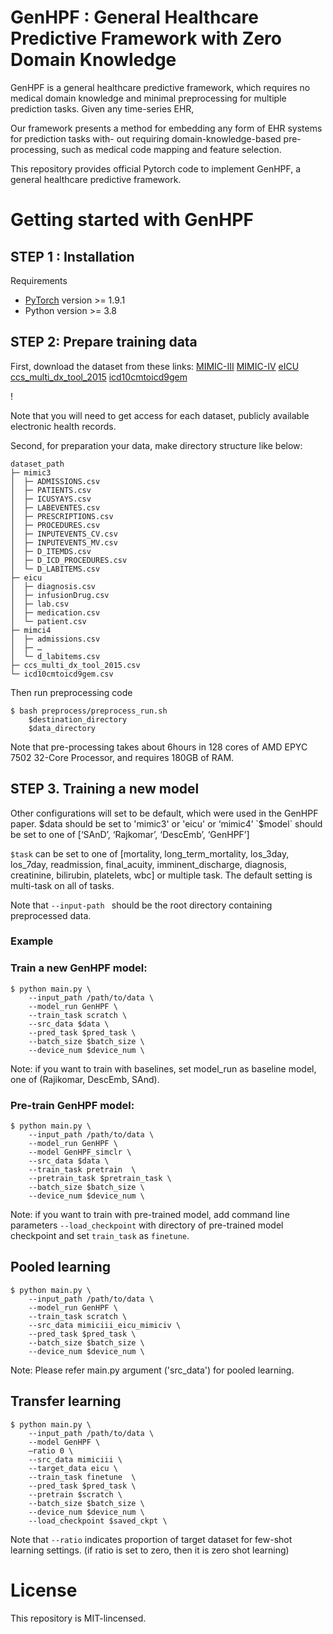 # GenHPF : General Healthcare Predictive Framework with Zero Domain Knowledge

GenHPF is a general healthcare predictive framework, which requires no medical domain knowledge and minimal preprocessing for multiple prediction tasks. Given any time-series EHR, 		 	 	 			
					
Our framework presents a method for embedding any form of EHR systems for prediction tasks with- out requiring domain-knowledge-based pre-processing, such as medical code mapping and feature selection.  
				
This repository provides official Pytorch code to implement GenHPF, a general healthcare predictive framework.

# Getting started with GenHPF
## STEP 1 : Installation
Requirements

* [PyTorch](http://pytorch.org/) version >= 1.9.1
* Python version >= 3.8

## STEP 2: Prepare training data
First, download the dataset from these links: 
	[MIMIC-III](https://physionet.org/content/mimiciii/1.4/)
[MIMIC-IV](https://physionet.org/content/mimiciv/2.0/)
[eICU](https://physionet.org/content/eicu-crd/2.0/)
[ccs_multi_dx_tool_2015](https://www.hcup-us.ahrq.gov/toolssoftware/ccs/Multi_Level_CCS_2015.zip)
[icd10cmtoicd9gem](https://data.nber.org/gem/icd10cmtoicd9gem.csv)
	
!

Note that you will need to get access for each dataset, publicly available electronic health records. 

Second, for preparation your data, make directory structure like below:
```
dataset_path
├─ mimic3
│  ├─ ADMISSIONS.csv
│  ├─ PATIENTS.csv
│  ├─ ICUSYAYS.csv
│  ├─ LABEVENTES.csv
│  ├─ PRESCRIPTIONS.csv
│  ├─ PROCEDURES.csv
│  ├─ INPUTEVENTS_CV.csv
│  ├─ INPUTEVENTS_MV.csv
│  ├─ D_ITEMDS.csv
│  ├─ D_ICD_PROCEDURES.csv
│  └─ D_LABITEMS.csv
├─ eicu
│  ├─ diagnosis.csv
│  ├─ infusionDrug.csv
│  ├─ lab.csv
│  ├─ medication.csv
│  └─ patient.csv
├─ mimci4
│  ├─ admissions.csv
│  ├─ …
│  └─ d_labitems.csv
├─ ccs_multi_dx_tool_2015.csv
└─ icd10cmtoicd9gem.csv

```
Then run preprocessing code
```shell script
$ bash preprocess/preprocess_run.sh 
    $destination_directory
    $data_directory 
```
Note that pre-processing takes about 6hours in 128 cores of AMD EPYC 7502 32-Core Processor, and requires 180GB of RAM.


## STEP 3. Training a new model
Other configurations will set to be default, which were used in the GenHPF paper.
$data should be set to 'mimic3' or 'eicu' or ‘mimic4’ 
`$model` should be set to one of [‘SAnD’, ‘Rajkomar’, ‘DescEmb’, ‘GenHPF’]

`$task` can be set to one of [mortality, long_term_mortality, los_3day, los_7day, readmission, final_acuity, imminent_discharge, diagnosis, creatinine, bilirubin, platelets, wbc] or multiple task.
The default setting is multi-task on all of tasks.

Note that `--input-path ` should be the root directory containing preprocessed data.
### Example
### Train a new GenHPF model:

```shell script
$ python main.py \
    --input_path /path/to/data \
    --model_run GenHPF \
    --train_task scratch \
    --src_data $data \
    --pred_task $pred_task \
    --batch_size $batch_size \
    --device_num $device_num \
```
Note: if you want to train with baselines, set model_run as baseline model, one of (Rajikomar, DescEmb, SAnd).

### Pre-train GenHPF model:

```shell script
$ python main.py \
    --input_path /path/to/data \
    --model_run GenHPF \
    --model GenHPF_simclr \
    --src_data $data \
    --train_task pretrain  \
    --pretrain_task $pretrain_task \
    --batch_size $batch_size \
    --device_num $device_num \
```

Note: if you want to train with pre-trained model, add command line parameters `--load_checkpoint` with directory of pre-trained model checkpoint and set `train_task` as `finetune`.

## Pooled learning 
```shell script
$ python main.py \
    --input_path /path/to/data \
    --model_run GenHPF \
    --train_task scratch \
    --src_data mimiciii_eicu_mimiciv \
    --pred_task $pred_task \
    --batch_size $batch_size \
    --device_num $device_num \
```

Note: Please refer main.py argument ('src_data') for pooled learning.

## Transfer learning
```shell script
$ python main.py \
    --input_path /path/to/data \
    --model GenHPF \
    –ratio 0 \
    --src_data mimiciii \
    --target_data eicu \
    --train_task finetune  \
    --pred_task $pred_task \
    --pretrain $scratch \
    --batch_size $batch_size \
    --device_num $device_num \
    --load_checkpoint $saved_ckpt \
```

Note that `--ratio` indicates proportion of target dataset for few-shot learning settings. (if ratio is set to zero, then it is zero shot learning) 


# License
This repository is MIT-lincensed.
